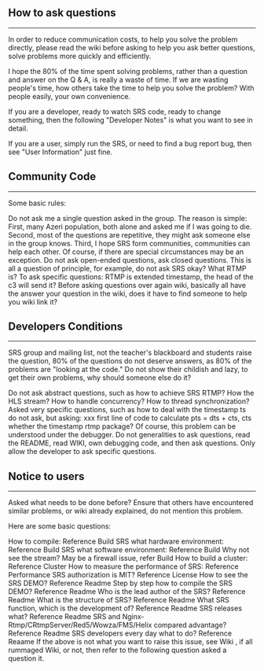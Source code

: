 ## **How to ask questions**
***


In order to reduce communication costs, to help you solve the problem directly, please read the wiki before asking to help you ask better questions, solve problems more quickly and efficiently.

I hope the 80% of the time spent solving problems, rather than a question and answer on the Q & A, is really a waste of time. If we are wasting people's time, how others take the time to help you solve the problem? With people easily, your own convenience.

If you are a developer, ready to watch SRS code, ready to change something, then the following "Developer Notes" is what you want to see in detail.

If you are a user, simply run the SRS, or need to find a bug report bug, then see "User Information" just fine.


## **Community Code**
***


Some basic rules:

Do not ask me a single question asked in the group. The reason is simple: First, many Azeri population, both alone and asked me if I was going to die. Second, most of the questions are repetitive, they might ask someone else in the group knows. Third, I hope SRS form communities, communities can help each other. Of course, if there are special circumstances may be an exception.
Do not ask open-ended questions, ask closed questions. This is all a question of principle, for example, do not ask SRS okay? What RTMP is? To ask specific questions: RTMP is extended timestamp, the head of the c3 will send it?
Before asking questions over again wiki, basically all have the answer your question in the wiki, does it have to find someone to help you wiki link it?


## **Developers Conditions**
***

SRS group and mailing list, not the teacher's blackboard and students raise the question, 80% of the questions do not deserve answers, as 80% of the problems are "looking at the code." Do not show their childish and lazy, to get their own problems, why should someone else do it?

Do not ask abstract questions, such as how to achieve SRS RTMP? How the HLS stream? How to handle concurrency? How to thread synchronization?
Asked very specific questions, such as how to deal with the timestamp ts do not ask, but asking: xxx first line of code to calculate pts = dts + cts, cts whether the timestamp rtmp package? Of course, this problem can be understood under the debugger.
Do not generalities to ask questions, read the README, read WIKI, own debugging code, and then ask questions. Only allow the developer to ask specific questions.

## **Notice to users**
***

Asked what needs to be done before? Ensure that others have encountered similar problems, or wiki already explained, do not mention this problem.

Here are some basic questions:

How to compile: Reference Build
SRS what hardware environment: Reference Build
SRS what software environment: Reference Build
Why not see the stream? May be a firewall issue, refer Build
How to build a cluster: Reference Cluster
How to measure the performance of SRS: Reference Performance
SRS authorization is MIT? Reference License
How to see the SRS DEMO? Reference Readme
Step by step how to compile the SRS DEMO? Reference Readme
Who is the lead author of the SRS? Reference Readme
What is the structure of SRS? Reference Readme
What SRS function, which is the development of? Reference Readme
SRS releases what? Reference Readme
SRS and Nginx-Rtmp/CRtmpServer/Red5/Wowza/FMS/Helix compared advantage? Reference Readme
SRS developers every day what to do? Reference Reaame
If the above is not what you want to raise this issue, see Wiki , if all rummaged Wiki, or not, then refer to the following question asked a question it.

